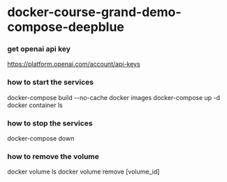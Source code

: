 # docker-course-grand-demo-compose-deepblue
### get openai api key
https://platform.openai.com/account/api-keys

### how to start the services 
docker-compose build --no-cache
docker images
docker-compose up -d
docker container ls

### how to stop the services 
docker-compose down

### how to remove the volume
docker volume ls 
docker volume remove [volume_id]

